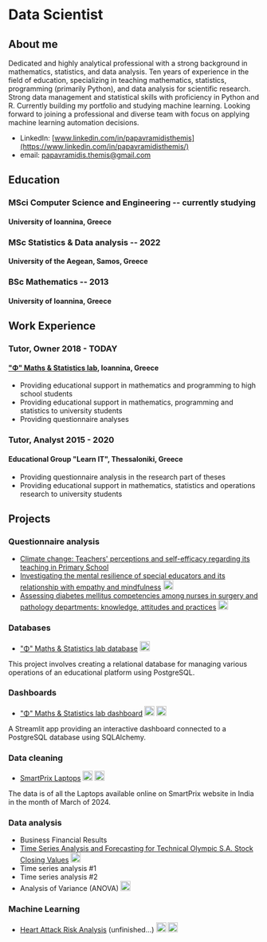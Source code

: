 # Data Scientist

## About me

Dedicated and highly analytical professional with a strong background in mathematics, statistics, and data analysis. Ten years of experience in the field of education, specializing in teaching mathematics, statistics, programming (primarily Python), and data analysis for scientific research. Strong data management and statistical skills with proficiency in Python and R. Currently building my portfolio and studying machine learning. Looking forward to joining a professional and diverse team with focus on applying machine learning automation decisions.
* LinkedIn: [www.linkedin.com/in/papavramidisthemis](https://www.linkedin.com/in/papavramidisthemis/)
* email: [papavramidis.themis@gmail.com](mailto:papavramidis.themis@gmail.com)

## Education

### MSci Computer Science and Engineering -- currently studying

#### University of Ioannina, Greece

### MSc Statistics & Data analysis -- 2022

#### University of the Aegean, Samos, Greece

### BSc Mathematics -- 2013

#### University of Ioannina, Greece

## Work Experience

### Tutor, Owner 2018 - TODAY

#### ["Φ" Maths & Statistics lab](https://phi.edu.gr/), Ioannina, Greece

* Providing educational support in mathematics and programming to high school students
* Providing educational support in mathematics, programming and statistics to university students
* Providing questionnaire analyses

### Tutor, Analyst 2015 - 2020

#### Educational Group "Learn IT", Thessaloniki, Greece

* Providing questionnaire analysis in the research part of theses
* Providing educational support in mathematics, statistics and operations research to university students

## Projects

### Questionnaire analysis

* [Climate change: Teachers' perceptions and self-efficacy regarding its teaching in Primary School]()
* [Investigating the mental resilience of special educators and its relationship with empathy and mindfulness](E23017/README.md) <img height='20px' src="https://cdn.jsdelivr.net/gh/devicons/devicon@latest/icons/spss/spss-original.svg" />
* [Assessing diabetes mellitus competencies among nurses in surgery and pathology departments: knowledge, attitudes and practices](E23024/README.md) <img height='20px' src="https://cdn.jsdelivr.net/gh/devicons/devicon@latest/icons/spss/spss-original.svg" />

### Databases

* ["Φ" Maths & Statistics lab database](https://github.com/themispap/SQL_project_phi_database/blob/14772d57243eb3011605b43117bc3f2e5e033642/README.md) <img height='20px' src="https://cdn.jsdelivr.net/gh/devicons/devicon@latest/icons/postgresql/postgresql-original.svg"/>

This project involves creating a relational database for managing various operations of an educational platform using PostgreSQL.

### Dashboards

* ["Φ" Maths & Statistics lab dashboard](https://github.com/themispap/Streamlit_project_phi_dashboard/blob/0802554a68300e0abf8f52b397eaea43136749d6/README.md) <img height='20px' src="https://cdn.jsdelivr.net/gh/devicons/devicon@latest/icons/python/python-original.svg"/> <img height='20px' src="https://cdn.jsdelivr.net/gh/devicons/devicon@latest/icons/streamlit/streamlit-original.svg"/>

A Streamlit app providing an interactive dashboard connected to a PostgreSQL database using SQLAlchemy.

### Data cleaning

* [SmartPrix Laptops](https://github.com/themispap/Data_cleaning_project_SmartPrix_Laptops/blob/0b315eee9c1abe29b3e51a414fe2e28c4a8cc82d/README.md) <img height='20px' src="https://cdn.jsdelivr.net/gh/devicons/devicon@latest/icons/python/python-original.svg"/> <img height='20px' src="https://cdn.jsdelivr.net/gh/devicons/devicon@latest/icons/pandas/pandas-original.svg"/>

The data is of all the Laptops available online on SmartPrix website in India in the month of March of 2024.

### Data analysis

* Business Financial Results
* [Time Series Analysis and Forecasting for Technical Olympic S.A. Stock Closing Values](TSproject/project.html) <img height='20px' src="https://cdn.jsdelivr.net/gh/devicons/devicon@latest/icons/r/r-original.svg"/>
* Time series analysis #1
* Time series analysis #2
* Analysis of Variance (ANOVA) <img height='20px' src="https://cdn.jsdelivr.net/gh/devicons/devicon@latest/icons/r/r-original.svg"/>

### Machine Learning

* [Heart Attack Risk Analysis]() (unfinished...) <img height='20px' src="https://cdn.jsdelivr.net/gh/devicons/devicon@latest/icons/python/python-original.svg"/> <img height='20px' src="https://cdn.jsdelivr.net/gh/devicons/devicon@latest/icons/apachespark/apachespark-original.svg" />
